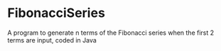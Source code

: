 # FibonacciSeries
A program to generate n terms of the Fibonacci series when the first 2 terms are input, coded in Java
